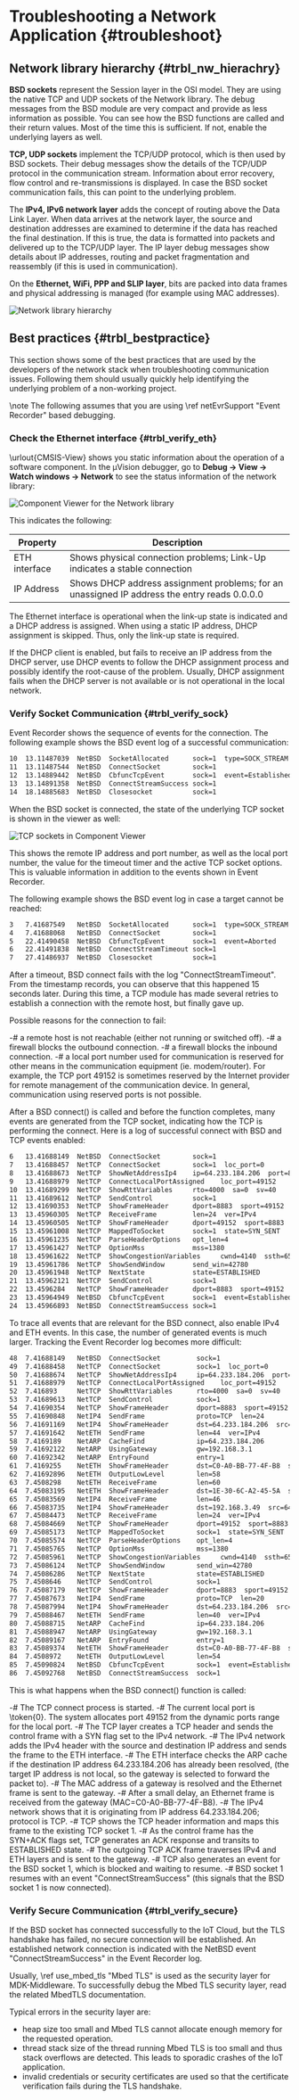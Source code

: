 # Troubleshooting a Network Application {#troubleshoot}

## Network library hierarchy {#trbl_nw_hierachry}

**BSD sockets** represent the Session layer in the OSI model.
They are using the native TCP and UDP sockets of the Network library. The debug messages from the BSD module are very compact
and provide as less information as possible. You can see how the BSD functions are called and their return values. Most of
the time this is sufficient. If not, enable the underlying layers as well.

**TCP, UDP sockets** implement the TCP/UDP protocol, which is then used by BSD sockets. Their debug messages show the
details of the TCP/UDP protocol in the communication stream. Information about error recovery, flow control and
re-transmissions is displayed. In case the BSD socket communication fails, this can point to the underlying problem.

The **IPv4, IPv6 network layer** adds the concept of routing above the Data Link Layer. When data arrives at the network
layer, the source and destination addresses are examined to determine if the data has reached the final destination. If this
is true, the data is formatted into packets and delivered up to the TCP/UDP layer. The IP layer debug messages show details
about IP addresses, routing and packet fragmentation and reassembly (if this is used in communication).

On the **Ethernet, WiFi, PPP and SLIP layer**, bits are packed into data frames and physical addressing is managed (for example
using MAC addresses).

![Network library hierarchy](nw_hierarchy.png)

## Best practices {#trbl_bestpractice}

This section shows some of the best practices that are used by the developers of the network stack when troubleshooting
communication issues. Following them should usually quickly help identifying the underlying problem of a non-working project.

\note
The following assumes that you are using \ref netEvrSupport "Event Recorder" based debugging.

### Check the Ethernet interface {#trbl_verify_eth}

\urlout{CMSIS-View} shows you static information about the operation of a software component. In the µVision
debugger, go to **Debug -> View -> Watch windows -> Network** to see the status information of the network library:

![Component Viewer for the Network library](trbl_cv_nw.png)

This indicates the following:

| Property | Description |
|-----------|-------------|
| ETH interface | Shows physical connection problems; Link-Up indicates a stable connection |
| IP Address| Shows DHCP address assignment problems; for an unassigned IP address the entry reads 0.0.0.0 |

The Ethernet interface is operational when the link-up state is indicated and a DHCP address is assigned. When using a static
IP address, DHCP assignment is skipped. Thus, only the link-up state is required.

If the DHCP client is enabled, but fails to receive an IP address from the DHCP server, use DHCP events to follow the DHCP
assignment process and possibly identify the root-cause of the problem. Usually, DHCP assignment fails when the DHCP server
is not available or is not operational in the local network.

### Verify Socket Communication {#trbl_verify_sock}

Event Recorder shows the sequence of events for the connection. The following example shows the BSD event log of a successful
communication:

```txt
10  13.11487039  NetBSD  SocketAllocated      sock=1  type=SOCK_STREAM
11  13.11487544  NetBSD  ConnectSocket        sock=1
12  13.14889442  NetBSD  CbfuncTcpEvent       sock=1  event=Established
13  13.14891358  NetBSD  ConnectStreamSuccess sock=1
14  18.14885683  NetBSD  Closesocket          sock=1
```

When the BSD socket is connected, the state of the underlying TCP socket is shown in the viewer as well:

![TCP sockets in Component Viewer](trbl_cv_nw_tcp.png)

This shows the remote IP address and port number, as well as the local port number, the value for the timeout timer and the
active TCP socket options. This is valuable information in addition to the events shown in Event Recorder.

The following example shows the BSD event log in case a target cannot be reached:

```txt
3   7.41687549   NetBSD  SocketAllocated      sock=1  type=SOCK_STREAM
4   7.41688068   NetBSD  ConnectSocket        sock=1
5   22.41490458  NetBSD  CbfuncTcpEvent       sock=1  event=Aborted
6   22.41491838  NetBSD  ConnectStreamTimeout sock=1
7   27.41486937  NetBSD  Closesocket          sock=1
```

After a timeout, BSD connect fails with the log "ConnectStreamTimeout". From the timestamp records, you can observe that this
happened 15 seconds later. During this time, a TCP module has made several retries to establish a connection with the remote
host, but finally gave up.

Possible reasons for the connection to fail:

-# a remote host is not reachable (either not running or switched off).
-# a firewall blocks the outbound connection.
-# a firewall blocks the inbound connection.
-# a local port number used for communication is reserved for other means in the communication equipment (ie. modem/router).
   For example, the TCP port 49152 is sometimes reserved by the Internet provider for remote management of the communication
   device. In general, communication using reserved ports is not possible.

After a BSD connect() is called and before the function completes, many events are generated from the TCP socket, indicating
how the TCP is performing the connect. Here is a log of successful connect with BSD and TCP events enabled:

```txt
6   13.41688149  NetBSD  ConnectSocket        sock=1
7   13.41688457  NetTCP  ConnectSocket        sock=1  loc_port=0
8   13.41688673  NetTCP  ShowNetAddressIp4    ip=64.233.184.206  port=8883
9   13.41688979  NetTCP  ConnectLocalPortAssigned    loc_port=49152
10  13.41689299  NetTCP  ShowRttVariables     rto=4000  sa=0  sv=40
11  13.41689612  NetTCP  SendControl          sock=1
12  13.41690353  NetTCP  ShowFrameHeader      dport=8883  sport=49152  seq=0x1B35487F  ack=0x00000000  flags=0x02  win=4320  cksum=0x0000
13  13.45960305  NetTCP  ReceiveFrame         len=24  ver=IPv4
14  13.45960505  NetTCP  ShowFrameHeader      dport=49152  sport=8883  seq=0x22F3D202  ack=0x1B354880  flags=0x12  win=42780  cksum=0xF859
15  13.45961008  NetTCP  MappedToSocket       sock=1  state=SYN_SENT
16  13.45961235  NetTCP  ParseHeaderOptions   opt_len=4
17  13.45961427  NetTCP  OptionMss            mss=1380
18  13.45961622  NetTCP  ShowCongestionVariables     cwnd=4140  ssth=65535
19  13.45961786  NetTCP  ShowSendWindow       send_win=42780
20  13.45961948  NetTCP  NextState            state=ESTABLISHED
21  13.45962121  NetTCP  SendControl          sock=1
22  13.4596284   NetTCP  ShowFrameHeader      dport=8883  sport=49152  seq=0x1B354880  ack=0x22F3D203  flags=0x10  win=4320  cksum=0x0000
23  13.45964949  NetBSD  CbfuncTcpEvent       sock=1  event=Established
24  13.45966893  NetBSD  ConnectStreamSuccess sock=1
```

To trace all events that are relevant for the BSD connect, also enable IPv4 and ETH events. In this case, the number of
generated events is much larger. Tracking the Event Recorder log becomes more difficult:

```txt
48  7.41688149   NetBSD  ConnectSocket         sock=1
49  7.41688458   NetTCP  ConnectSocket         sock=1  loc_port=0
50  7.41688674   NetTCP  ShowNetAddressIp4     ip=64.233.184.206  port=8883
51  7.41688979   NetTCP  ConnectLocalPortAssigned    loc_port=49152
52  7.416893     NetTCP  ShowRttVariables      rto=4000  sa=0  sv=40
53  7.41689613   NetTCP  SendControl           sock=1
54  7.41690354   NetTCP  ShowFrameHeader       dport=8883  sport=49152  seq=0x00828ADD  ack=0x00000000  flags=0x02  win=4320  cksum=0x0000
55  7.41690848   NetIP4  SendFrame             proto=TCP  len=24
56  7.41691169   NetIP4  ShowFrameHeader       dst=64.233.184.206  src=192.168.3.49  proto=TCP  id=0x0002  frag=0x4000  len=44
57  7.41691642   NetETH  SendFrame             len=44  ver=IPv4
58  7.4169189    NetARP  CacheFind             ip=64.233.184.206
59  7.41692122   NetARP  UsingGateway          gw=192.168.3.1
60  7.41692342   NetARP  EntryFound            entry=1
61  7.4169255    NetETH  ShowFrameHeader       dst=C0-A0-BB-77-4F-B8  src=1E-30-6C-A2-45-5A  proto=IP4
62  7.41692896   NetETH  OutputLowLevel        len=58
63  7.4508298    NetETH  ReceiveFrame          len=60
64  7.45083195   NetETH  ShowFrameHeader       dst=1E-30-6C-A2-45-5A  src=C0-A0-BB-77-4F-B8  proto=IP4
65  7.45083569   NetIP4  ReceiveFrame          len=46
66  7.45083735   NetIP4  ShowFrameHeader       dst=192.168.3.49  src=64.233.184.206  proto=TCP  id=0x1AB4  frag=0x0000  len=44
67  7.45084473   NetTCP  ReceiveFrame          len=24  ver=IPv4
68  7.45084669   NetTCP  ShowFrameHeader       dport=49152  sport=8883  seq=0x3E8D5ACA  ack=0x00828ADE  flags=0x12  win=42780  cksum=0x2C4D
69  7.45085173   NetTCP  MappedToSocket        sock=1  state=SYN_SENT
70  7.45085574   NetTCP  ParseHeaderOptions    opt_len=4
71  7.45085765   NetTCP  OptionMss             mss=1380
72  7.45085961   NetTCP  ShowCongestionVariables     cwnd=4140  ssth=65535
73  7.45086124   NetTCP  ShowSendWindow        send_win=42780
74  7.45086286   NetTCP  NextState             state=ESTABLISHED
75  7.4508646    NetTCP  SendControl           sock=1
76  7.45087179   NetTCP  ShowFrameHeader       dport=8883  sport=49152  seq=0x00828ADE  ack=0x3E8D5ACB  flags=0x10  win=4320  cksum=0x0000
77  7.45087673   NetIP4  SendFrame             proto=TCP  len=20
78  7.45087994   NetIP4  ShowFrameHeader       dst=64.233.184.206  src=192.168.3.49  proto=TCP  id=0x0003  frag=0x4000  len=40
79  7.45088467   NetETH  SendFrame             len=40  ver=IPv4
80  7.45088715   NetARP  CacheFind             ip=64.233.184.206
81  7.45088947   NetARP  UsingGateway          gw=192.168.3.1
82  7.45089167   NetARP  EntryFound            entry=1
83  7.45089374   NetETH  ShowFrameHeader       dst=C0-A0-BB-77-4F-B8  src=1E-30-6C-A2-45-5A  proto=IP4
84  7.4508972    NetETH  OutputLowLevel        len=54
85  7.45090824   NetBSD  CbfuncTcpEvent        sock=1  event=Established
86  7.45092768   NetBSD  ConnectStreamSuccess  sock=1
```

This is what happens when the BSD connect() function is called:

-# The TCP connect process is started.
-# The current local port is \token{0}. The system allocates port 49152 from the dynamic ports range for the local port.
-# The TCP layer creates a TCP header and sends the control frame with a SYN flag set to the IPv4 network.
-# The IPv4 network adds the IPv4 header with the source and destination IP address and sends the frame to the ETH interface.
-# The ETH interface checks the ARP cache if the destination IP address 64.233.184.206 has already been resolved, (the target
   IP address is not local, so the gateway is selected to forward the packet to).
-# The MAC address of a gateway is resolved and the Ethernet frame is sent to the gateway.
-# After a small delay, an Ethernet frame is received from the gateway (MAC=C0-A0-BB-77-4F-B8).
-# The IPv4 network shows that it is originating from IP address 64.233.184.206; protocol is TCP.
-# TCP shows the TCP header information and maps this frame to the existing TCP socket 1.
-# As the control frame has the SYN+ACK flags set, TCP generates an ACK response and transits to ESTABLISHED state.
-# The outgoing TCP ACK frame traverses IPv4 and ETH layers and is sent to the gateway.
-# TCP also generates an event for the BSD socket 1, which is blocked and waiting to resume.
-# BSD socket 1 resumes with an event "ConnectStreamSuccess" (this signals that the BSD socket 1 is now connected).

### Verify Secure Communication {#trbl_verify_secure}

If the BSD socket has connected successfully to the IoT Cloud, but the TLS handshake has failed, no secure connection will be
established. An established network connection is indicated with the NetBSD event "ConnectStreamSuccess" in the Event
Recorder log.

Usually, \ref use_mbed_tls "Mbed TLS" is used as the security layer for MDK-Middleware. To successfully debug the Mbed TLS
security layer, read the related MbedTLS documentation.

Typical errors in the security layer are:

- heap size too small and Mbed TLS cannot allocate enough memory for the requested operation.
- thread stack size of the thread running Mbed TLS is too small and thus stack overflows are detected. This leads to
  sporadic crashes of the IoT application.
- invalid credentials or security certificates are used so that the certificate verification fails during the TLS handshake.
